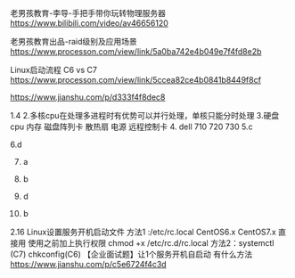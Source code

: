 
老男孩教育-李导-手把手带你玩转物理服务器
https://www.bilibili.com/video/av46656120

老男孩教育出品-raid级别及应用场景
https://www.processon.com/view/link/5a0ba742e4b049e7f4fd8e2b


Linux启动流程 C6 vs C7 
https://www.processon.com/view/link/5ccea82ce4b0841b8449f8cf




https://www.jianshu.com/p/d333f4f8dec8




1.4
2.多核cpu在处理多进程时有优势可以并行处理，单核只能分时处理
3.硬盘 cpu 内存 磁盘阵列卡 散热扇 电源 远程控制卡
4. dell 710 720 730
5.c

6.d

7. a

8. b

9. d

10. b
 


2.16 Linux设置服务开机启动文件
方法1 :/etc/rc.local
CentOS6.x	CentOS7.x
直接用	使用之前加上执行权限
chmod +x  /etc/rc.d/rc.local
方法2：systemctl (C7)  chkconfig(C6)
【企业面试题】让1个服务开机自启动 有什么方法
https://www.jianshu.com/p/c5e6724f4c3d
